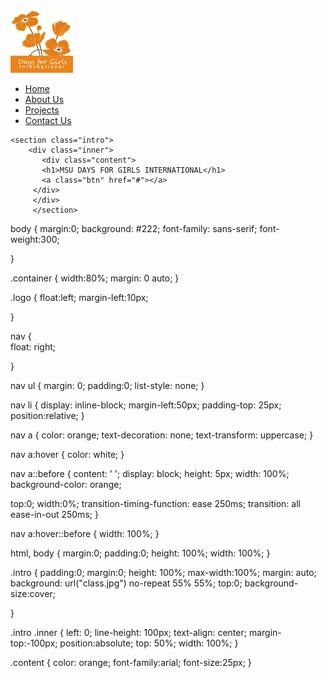 <!Doctype html>
<html land="en">
<head>
   <title>Home</title> 
     <meta charset="utf-8">
    <meta name="viewport" content="width=device-width, initial-scale=1">
   <link rel="stylesheet" type="text/css" href="home.css" href="http://maxcdn.bootstrapcdn.com/bootstrap/3.3.4/css/bootstrap.min.css">
     <script src="https://ajax.googleapis.com/ajax/libs/jquery/1.11.3/jquery.min.js"></script>
    <script src="http://maxcdn.bootstrapcdn.com/bootstrap/3.3.4/js/bootstrap.min.js"></script>
</head>
   </head>
<body>
       <div class="container"> 
    <img src="logo.jpg" alt="logo" class="logo" height=100px width=100px a href="daysforgirls.org">
    <nav>
     <ul>
        <li><a href="home.html">Home</a></li>
        <li><a href="mission.html">About Us</a>
        <li><a href="project.html">Projects</a></li>
        <li><a href="contact.html">Contact Us</a></li>
        </ul>
        </nav>
        </div>
       </section>
       </header>



    <section class="intro">
    	<div class="inner">
    	   <div class="content">
    	   <h1>MSU DAYS FOR GIRLS INTERNATIONAL</h1> 
    	   <a class="btn" href="#"></a>
    	 </div>
    	 </div>
    	 </section>







body { 
margin:0;
background: #222;
font-family: sans-serif;
font-weight:300;

}

.container { 
width:80%;
margin: 0 auto; 
} 

.logo { 
float:left;
margin-left:10px;

 }

nav {  
float: right;

}


nav ul { 
margin: 0;
padding:0;
list-style: none; }


nav li { 
display: inline-block;
margin-left:50px;
padding-top: 25px;
position:relative; }


 nav a { 
color: orange;
text-decoration: none;
text-transform: uppercase;
}


nav a:hover { 
color: white; }


nav a::before { 
content: ' ';
display: block;
height: 5px;
width: 100%;
background-color: orange;

top:0;
width:0%;
transition-timing-function: ease 250ms;
transition: all ease-in-out 250ms;
}

nav a:hover::before { 
width: 100%;
 }






html, body { 
	margin:0;
	padding:0;
	height: 100%;
	width: 100%;
 }


.intro {
	padding:0;
	margin:0;
	height: 100%;
	max-width:100%;
	margin: auto;
	background: url("class.jpg") no-repeat 55% 55%;
	top:0;
	background-size:cover;

}

.intro .inner {
    left: 0;
    line-height: 100px;
 	text-align: center;
 	margin-top:-100px;
    position:absolute;
    top: 50%;
    width: 100%;
}

.content { 
color: orange; 
font-family:arial;
font-size:25px;
}


